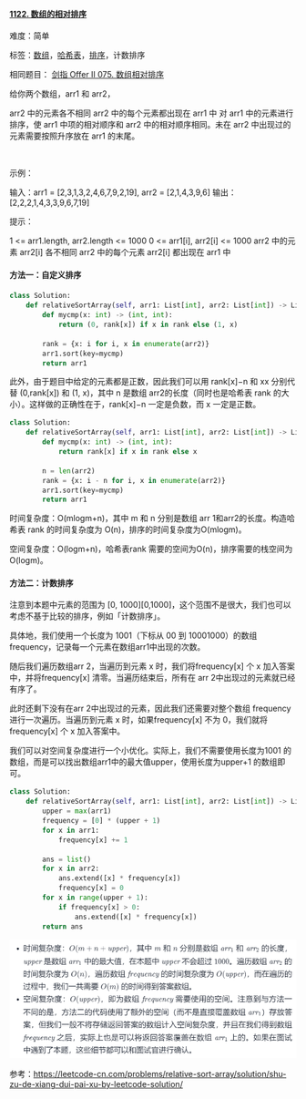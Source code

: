#### [1122. 数组的相对排序](https://leetcode-cn.com/problems/relative-sort-array/)

难度：简单

标签：[数组](../原理/数组.md)，[哈希表](../原理/哈希表.md)，[排序](../原理/排序.md)，计数排序

相同题目： [剑指 Offer II 075. 数组相对排序](https://leetcode-cn.com/problems/0H97ZC/)

给你两个数组，arr1 和 arr2，

arr2 中的元素各不相同
arr2 中的每个元素都出现在 arr1 中
对 arr1 中的元素进行排序，使 arr1 中项的相对顺序和 arr2 中的相对顺序相同。未在 arr2 中出现过的元素需要按照升序放在 arr1 的末尾。

 

示例：

输入：arr1 = [2,3,1,3,2,4,6,7,9,2,19], arr2 = [2,1,4,3,9,6]
输出：[2,2,2,1,4,3,3,9,6,7,19]


提示：

1 <= arr1.length, arr2.length <= 1000
0 <= arr1[i], arr2[i] <= 1000
arr2 中的元素 arr2[i] 各不相同
arr2 中的每个元素 arr2[i] 都出现在 arr1 中

#### 方法一：自定义排序

```python
class Solution:
    def relativeSortArray(self, arr1: List[int], arr2: List[int]) -> List[int]:
        def mycmp(x: int) -> (int, int):
            return (0, rank[x]) if x in rank else (1, x)
        
        rank = {x: i for i, x in enumerate(arr2)}
        arr1.sort(key=mycmp)
        return arr1
```

此外，由于题目中给定的元素都是正数，因此我们可以用 rank[x]−n 和 xx 分别代替 (0,rank[x]) 和 (1, x)，其中 n 是数组 arr2的长度（同时也是哈希表 rank 的大小）。这样做的正确性在于，rank[x]−n 一定是负数，而 x 一定是正数。

```python
class Solution:
    def relativeSortArray(self, arr1: List[int], arr2: List[int]) -> List[int]:
        def mycmp(x: int) -> (int, int):
            return rank[x] if x in rank else x
        
        n = len(arr2)
        rank = {x: i - n for i, x in enumerate(arr2)}
        arr1.sort(key=mycmp)
        return arr1
```



时间复杂度：O(mlogm+n)，其中 m 和 n 分别是数组 arr 1和arr2的长度。构造哈希表 rank 的时间复杂度为 O(n)，排序的时间复杂度为O(mlogm)。

空间复杂度：O(logm+n)，哈希表rank 需要的空间为O(n)，排序需要的栈空间为O(logm)。

#### 方法二：计数排序

注意到本题中元素的范围为 [0, 1000][0,1000]，这个范围不是很大，我们也可以考虑不基于比较的排序，例如「计数排序」。

具体地，我们使用一个长度为 1001（下标从 00 到 10001000）的数组 frequency，记录每一个元素在数组arr1中出现的次数。

随后我们遍历数组arr 2，当遍历到元素 x 时，我们将frequency[x] 个 x 加入答案中，并将frequency[x] 清零。当遍历结束后，所有在 arr 2中出现过的元素就已经有序了。

此时还剩下没有在arr 2中出现过的元素，因此我们还需要对整个数组 frequency 进行一次遍历。当遍历到元素 x 时，如果frequency[x] 不为 0，我们就将frequency[x] 个 x 加入答案中。

我们可以对空间复杂度进行一个小优化。实际上，我们不需要使用长度为1001 的数组，而是可以找出数组arr1中的最大值upper，使用长度为upper+1 的数组即可。

```python
class Solution:
    def relativeSortArray(self, arr1: List[int], arr2: List[int]) -> List[int]:
        upper = max(arr1)
        frequency = [0] * (upper + 1)
        for x in arr1:
            frequency[x] += 1
        
        ans = list()
        for x in arr2:
            ans.extend([x] * frequency[x])
            frequency[x] = 0
        for x in range(upper + 1):
            if frequency[x] > 0:
                ans.extend([x] * frequency[x])
        return ans
```



![image-20210907081928036](img/image-20210907081928036.png)

参考：https://leetcode-cn.com/problems/relative-sort-array/solution/shu-zu-de-xiang-dui-pai-xu-by-leetcode-solution/

